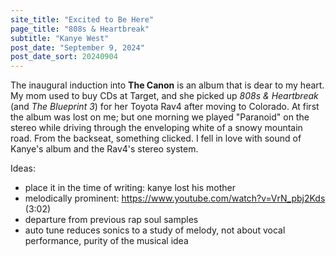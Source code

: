 ```yaml
---
site_title: "Excited to Be Here"
page_title: "808s & Heartbreak"
subtitle: "Kanye West"
post_date: "September 9, 2024"
post_date_sort: 20240904
---
```


The inaugural induction into **The Canon** is an album that is dear to my heart. My mom used to buy CDs at Target, and she picked up *808s & Heartbreak* (and *The Blueprint 3*) for her Toyota Rav4 after moving to Colorado. At first the album was lost on me; but one morning we played "Paranoid" on the stereo while driving through the enveloping white of a snowy mountain road. From the backseat, something clicked. I fell in love with sound of Kanye's album and the Rav4's stereo system.




Ideas:
- place it in the time of writing: kanye lost his mother
- melodically prominent: https://www.youtube.com/watch?v=VrN_pbj2Kds (3:02)
- departure from previous rap soul samples
- auto tune reduces sonics to a study of melody, not about vocal performance, purity of the musical idea
